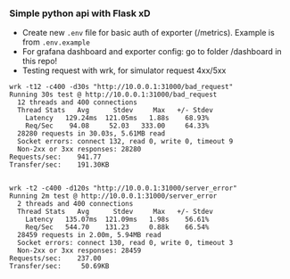 ### Simple python api with Flask xD
- Create new `.env` file for basic auth of exporter (/metrics). Example is from `.env.example`
- For grafana dashboard and exporter config: go to folder /dashboard in this repo!
- Testing request with wrk, for simulator request 4xx/5xx
```
wrk -t12 -c400 -d30s "http://10.0.0.1:31000/bad_request"
Running 30s test @ http://10.0.0.1:31000/bad_request
  12 threads and 400 connections
  Thread Stats   Avg      Stdev     Max   +/- Stdev
    Latency   129.24ms  121.05ms   1.88s    68.93%
    Req/Sec    94.08     52.03   333.00     64.33%
  28280 requests in 30.03s, 5.61MB read
  Socket errors: connect 132, read 0, write 0, timeout 9
  Non-2xx or 3xx responses: 28280
Requests/sec:    941.77
Transfer/sec:    191.30KB


wrk -t2 -c400 -d120s "http://10.0.0.1:31000/server_error"
Running 2m test @ http://10.0.0.1:31000/server_error
  2 threads and 400 connections
  Thread Stats   Avg      Stdev     Max   +/- Stdev
    Latency   135.07ms  121.09ms   1.98s    56.61%
    Req/Sec   544.70    131.23     0.88k    66.54%
  28459 requests in 2.00m, 5.94MB read
  Socket errors: connect 130, read 0, write 0, timeout 3
  Non-2xx or 3xx responses: 28459
Requests/sec:    237.00
Transfer/sec:     50.69KB
```